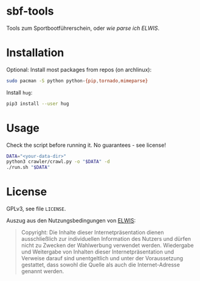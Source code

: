 # sbf-tools
Tools zum Sportbootführerschein, oder *wie parse ich ELWIS*.

# Installation

Optional: Install most packages from repos (on archlinux):

```bash
sudo pacman -S python python-{pip,tornado,mimeparse}
```

Install `hug`:

```bash
pip3 install --user hug
```

# Usage

Check the script before running it. No guarantees - see license!

```bash
DATA="<your-data-dir>"
python3 crawler/crawl.py -o "$DATA" -d 
./run.sh "$DATA"
```

# License

GPLv3, see file `LICENSE`.

Auszug aus den Nutzungsbedingungen von [ELWIS](https://elwis.de):

> Copyright:
> Die Inhalte dieser Internetpräsentation dienen ausschließlich zur individuellen Information des Nutzers und dürfen nicht zu Zwecken der Wahlwerbung verwendet werden. Wiedergabe und Weitergabe von Inhalten dieser Internetpräsentation und Verweise darauf sind unentgeltlich und unter der Voraussetzung gestattet, dass sowohl die Quelle als auch die Internet-Adresse genannt werden.
